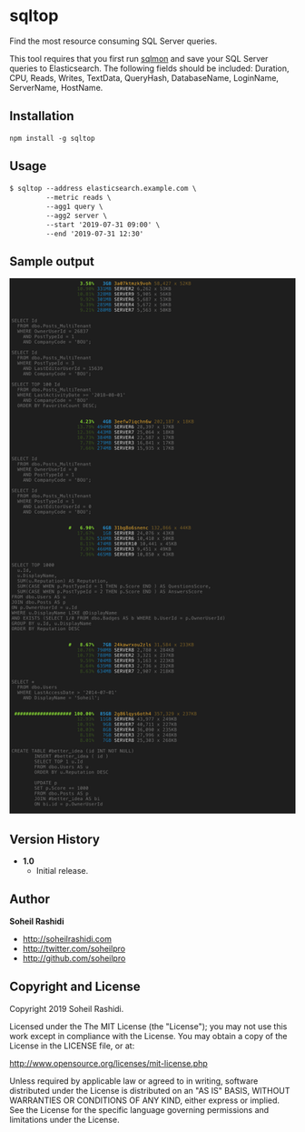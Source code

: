 # sqltop
Find the most resource consuming SQL Server queries.

This tool requires that you first run [sqlmon](https://github.com/soheilpro/sqlmon) and save your SQL Server queries to Elasticsearch.
The following fields should be included: Duration, CPU, Reads, Writes, TextData, QueryHash, DatabaseName, LoginName, ServerName, HostName.

## Installation

```
npm install -g sqltop
```

## Usage
```
$ sqltop --address elasticsearch.example.com \
         --metric reads \
         --agg1 query \
         --agg2 server \
         --start '2019-07-31 09:00' \
         --end '2019-07-31 12:30'
```

## Sample output
![Sample output](output.png)

## Version History
+ **1.0**
	+ Initial release.

## Author
**Soheil Rashidi**

+ http://soheilrashidi.com
+ http://twitter.com/soheilpro
+ http://github.com/soheilpro

## Copyright and License
Copyright 2019 Soheil Rashidi.

Licensed under the The MIT License (the "License");
you may not use this work except in compliance with the License.
You may obtain a copy of the License in the LICENSE file, or at:

http://www.opensource.org/licenses/mit-license.php

Unless required by applicable law or agreed to in writing, software
distributed under the License is distributed on an "AS IS" BASIS,
WITHOUT WARRANTIES OR CONDITIONS OF ANY KIND, either express or implied.
See the License for the specific language governing permissions and
limitations under the License.

